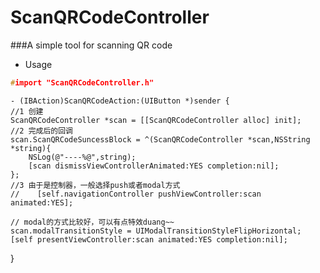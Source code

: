 ScanQRCodeController
====
###A simple tool for scanning QR code
* Usage
```c
#import "ScanQRCodeController.h"
```
    - (IBAction)ScanQRCodeAction:(UIButton *)sender {
    //1 创建
    ScanQRCodeController *scan = [[ScanQRCodeController alloc] init];
    //2 完成后的回调
    scan.ScanQRCodeSuncessBlock = ^(ScanQRCodeController *scan,NSString *string){
        NSLog(@"----%@",string);
        [scan dismissViewControllerAnimated:YES completion:nil];
    };
    //3 由于是控制器，一般选择push或者modal方式
    //    [self.navigationController pushViewController:scan animated:YES];
    
    // modal的方式比较好，可以有点特效duang~~
    scan.modalTransitionStyle = UIModalTransitionStyleFlipHorizontal;
    [self presentViewController:scan animated:YES completion:nil];
    
}
